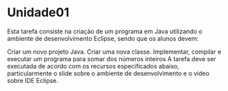 # Unidade01
Esta tarefa consiste na criação de um programa em Java utilizando o ambiente de desenvolvimento Eclipse, sendo que os alunos devem:

Criar um novo projeto Java.
Criar uma nova classe.
Implementar, compilar e executar um programa para somar dos números inteiros
A tarefa deve ser executada de acordo com os recursos especificados abaixo, particularmente o slide sobre o ambiente de desenvolvimento e o video sobre IDE Eclipse.
